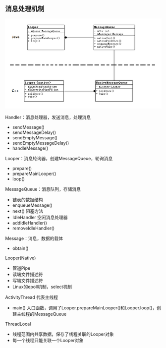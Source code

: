 ## 消息处理机制

![](img/handler.png)

Handler：消息处理器，发送消息，处理消息

- sendMessage()
- sendMessageDelay()
- sendEmptyMessage()
- sendEmptyMessageDelay()
- handleMessage()

Looper：消息轮询器，创建MessageQueue，轮询消息

- prepare()
- prepareMainLooper()
- loop()

MessageQueue：消息队列，存储消息

- 链表的数据结构
- enqueueMessage()
- next() 阻塞方法
- IdleHandler 空闲消息处理器
- addIdleHandler()
- removeIdleHandler()

Message：消息，数据的载体

- obtain()

Looper(Native)

- 管道Pipe
- 读端文件描述符
- 写端文件描述符
- Linux的epoll机制，select机制

ActivityThread 代表主线程

- main() 入口函数，调用了Looper.prepareMainLooper()和Looper.loop()，创建主线程的MessageQueue

ThreadLocal

- 线程范围内共享数据，保存了线程关联的Looper对象
- 每一个线程只能关联一个Looper对象